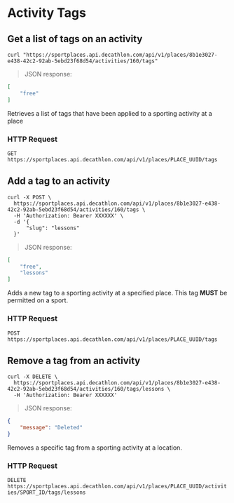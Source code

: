 # Activity Tags

## Get a list of tags on an activity

```shell
curl "https://sportplaces.api.decathlon.com/api/v1/places/8b1e3027-e438-42c2-92ab-5ebd23f68d54/activities/160/tags"
```

> JSON response:

```json
[
    "free"
]
```

Retrieves a list of tags that have been applied to a sporting activity at a place

### HTTP Request

`GET https://sportplaces.api.decathlon.com/api/v1/places/PLACE_UUID/tags`

## Add a tag to an activity

```shell
curl -X POST \
  https://sportplaces.api.decathlon.com/api/v1/places/8b1e3027-e438-42c2-92ab-5ebd23f68d54/activities/160/tags \
  -H 'Authorization: Bearer XXXXXX' \
  -d '{
	  "slug": "lessons"
  }'
```

> JSON response:

```json
[
    "free",
    "lessons"
]
```

Adds a new tag to a sporting activity at a specified place. This tag **MUST** be permitted on a sport.

### HTTP Request

`POST https://sportplaces.api.decathlon.com/api/v1/places/PLACE_UUID/tags`

## Remove a tag from an activity

```shell
curl -X DELETE \
  https://sportplaces.api.decathlon.com/api/v1/places/8b1e3027-e438-42c2-92ab-5ebd23f68d54/activities/160/tags/lessons \
  -H 'Authorization: Bearer XXXXXX'
```

> JSON response:

```json
{
    "message": "Deleted"
}
```

Removes a specific tag from a sporting activity at a location.

### HTTP Request

`DELETE https://sportplaces.api.decathlon.com/api/v1/places/PLACE_UUID/activities/SPORT_ID/tags/lessons`

